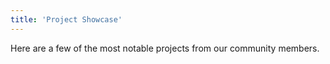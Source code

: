 ```yaml
---
title: 'Project Showcase'
---
```


Here are a few of the most notable projects from our community members. 